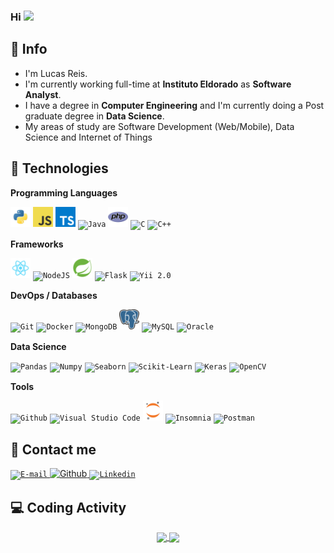 ### Hi <img src="https://raw.githubusercontent.com/iampavangandhi/iampavangandhi/master/gifs/Hi.gif" width="30px">

## :memo: Info
* I'm Lucas Reis.
* I'm currently working full-time at **Instituto Eldorado** as **Software Analyst**.
* I have a degree in **Computer Engineering** and I'm currently doing a Post graduate degree in **Data Science**.
* My areas of study are Software Development (Web/Mobile), Data Science and Internet of Things

## :rocket: Technologies

**Programming Languages**

<code><img height="32" src="https://raw.githubusercontent.com/github/explore/80688e429a7d4ef2fca1e82350fe8e3517d3494d/topics/python/python.png" alt="Python" title="Python" /></code>
<code><img height="32" src="https://raw.githubusercontent.com/github/explore/80688e429a7d4ef2fca1e82350fe8e3517d3494d/topics/javascript/javascript.png" alt="Javascript" title="Javascript"/></code>
<code><img height="32" src="https://raw.githubusercontent.com/github/explore/80688e429a7d4ef2fca1e82350fe8e3517d3494d/topics/typescript/typescript.png" alt="Typescript" title="Typescript"/></code>
<code><img height="32" src="https://cdn4.iconfinder.com/data/icons/logos-and-brands/512/181_Java_logo_logos-512.png" alt="Java" title="Java"/></code>
<code><img height="32" src="https://raw.githubusercontent.com/github/explore/ccc16358ac4530c6a69b1b80c7223cd2744dea83/topics/php/php.png" alt="PHP" title="PHP" /></code>
<code><img height="32" src="https://cdn.iconscout.com/icon/free/png-512/c-programming-569564.png" alt="C" title="C"/></code>
<code><img height="32" src="https://cdn.iconscout.com/icon/free/png-64/c-4-226082.png" alt="C++" title="C++" /></code>

**Frameworks**

<code><img height="32" src="https://raw.githubusercontent.com/github/explore/80688e429a7d4ef2fca1e82350fe8e3517d3494d/topics/react/react.png" alt="ReactJS" title="ReactJS" /></code>
<code><img height="32" src="https://xesque.rocketseat.dev/platform/tech/node.svg" alt="NodeJS" title="NodeJS" /></code>
<code><img height="32" src="https://raw.githubusercontent.com/github/explore/80688e429a7d4ef2fca1e82350fe8e3517d3494d/topics/spring-boot/spring-boot.png" alt="Spring Boot" title="Spring Boot" /></code>
<code><img height="32" src="https://xesque.rocketseat.dev/platform/tech/flask.svg" alt="Flask" title="Flask" /></code>
<code><img height="32" src="https://cdn.iconscout.com/icon/free/png-64/yii-283048.png" alt="Yii 2.0" title="Yii 2.0" /></code>

**DevOps / Databases**

<code><img height="32" src="https://cdn3.iconfinder.com/data/icons/social-media-2169/24/social_media_social_media_logo_git-256.png" alt="Git" title="Git"/></code>
<code><img height="32" src="https://xesque.rocketseat.dev/platform/tech/docker.svg" alt="Docker" title="Docker" /></code>
<code><img height="32" src="https://xesque.rocketseat.dev/platform/tech/mongodb.svg" alt="MongoDB" title="MongoDB" /></code>
<code><img height="32" src="https://raw.githubusercontent.com/github/explore/80688e429a7d4ef2fca1e82350fe8e3517d3494d/topics/postgresql/postgresql.png" alt="PostgreSQL" title="PostgreSQL" /></code>
<code><img height="32" src="https://xesque.rocketseat.dev/platform/tech/mysql.svg" alt="MySQL" title="MySQL" /></code>
<code><img height="32" src="https://xesque.rocketseat.dev/platform/tech/oracle.svg" alt="Oracle" title="Oracle" /></code>

**Data Science**

<code><img height="32" src="https://pandas.pydata.org/static/img/pandas_mark.svg" alt="Pandas" title="Pandas" /></code>
<code><img height="32" src="https://numpy.org/images/logos/numpy.svg" alt="Numpy" title="Numpy" /></code>
<code><img height="32" src="https://user-images.githubusercontent.com/315810/92161415-9e357100-edfe-11ea-917d-f9e33fd60741.png" alt="Seaborn" title="Seaborn" /></code>
<code><img height="32" src="https://upload.wikimedia.org/wikipedia/commons/thumb/0/05/Scikit_learn_logo_small.svg/1200px-Scikit_learn_logo_small.svg.png" alt="Scikit-Learn" title="Scikit-Learn" /></code>
<code><img height="32" src="https://res.cloudinary.com/apideck/image/upload/v1569191250/catalog/keras-io/icon128x128.jpg" alt="Keras" title="Keras" /></code>
<code><img height="32" src="https://opencv.org/wp-content/uploads/2020/07/OpenCV_logo_no_text_.png" alt="OpenCV" title="OpenCV" /></code>

**Tools**

<code><img height="32" src="https://cdn3.iconfinder.com/data/icons/inficons/512/github.png" alt="Github" title="Github"/></code>
<code><img height="32" src="https://cdn.iconscout.com/icon/free/png-64/visual-studio-code-1868941-1583105.png" alt="Visual Studio Code" title="Visual Studio Code" /></code>
<code><img height="32" src="https://raw.githubusercontent.com/github/explore/80688e429a7d4ef2fca1e82350fe8e3517d3494d/topics/jupyter-notebook/jupyter-notebook.png" alt="Jupyter Notebook" title="Jupyter Notebook" /></code>
<code><img height="32" src="https://dashboard.snapcraft.io/site_media/appmedia/2018/04/twitter-card-icon.png" alt="Insomnia" title="Insomnia" /></code>
<code><img height="32" src="https://user-images.githubusercontent.com/2676579/34940598-17cc20f0-f9be-11e7-8c6d-f0190d502d64.png" alt="Postman" title="Postman"/></code>


## :briefcase: Contact me
<p>
  <a href="mailto:pro.lucasreis@gmail.com" alt="Gmail" target="_blank">
    <code><img alt="E-mail" width="32" src="https://cdn4.iconfinder.com/data/icons/social-media-logos-6/512/112-gmail_email_mail-256.png" /></code>
  </a>
  <a href="https://github.com/lprs110" alt="Github" target="_blank">
    <img src="https://cdn3.iconfinder.com/data/icons/inficons/512/github.png" alt="Github" width="32" />
  </a>
  <a href="https://linkedin.com/in/pro-lucas-reis" alt="LinkedIn" target="_blank">
    <code><img alt="Linkedin" width="32" src="https://cdn3.iconfinder.com/data/icons/2018-social-media-logotypes/1000/2018_social_media_popular_app_logo_linkedin-256.png" /></code>
  </a>
</p>

## :computer: Coding Activity

<p align="center">
  <a href="https://github.com/anuraghazra/github-readme-stats">
    <img
      align="center"
      src="https://github-readme-stats.vercel.app/api/top-langs/?username=lprs110&layout=compact&theme=dracula"
    />
  </a>
  <a href="https://github.com/anuraghazra/github-readme-stats">
    <img align="center" src="https://github-readme-stats.vercel.app/api?username=lprs110&count_private=true&show_icons=true&custom_title=Github%20Status&hide=issues&theme=dracula" />
  </a>
</p>

